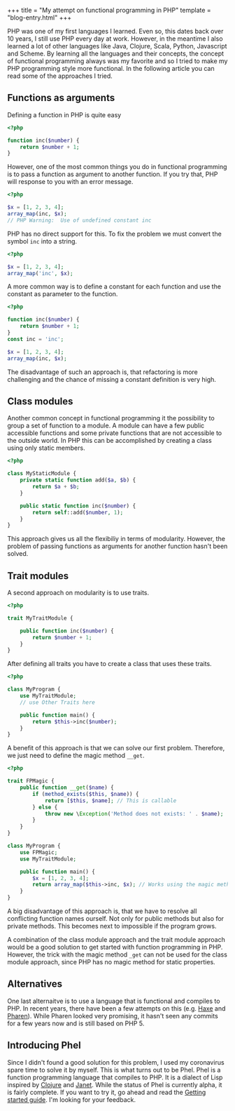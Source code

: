 +++
title = "My attempt on functional programming in PHP"
template = "blog-entry.html"
+++

PHP was one of my first languages I learned. Even so, this dates back over 10 years, I still use PHP every day at work. However, in the meantime I also learned a lot of other languages like Java, Clojure, Scala, Python, Javascript and Scheme. By learning all the languages and their concepts, the concept of functional programming always was my favorite and so I tried to make my PHP programming style more functional. In the following article you can read some of the approaches I tried.

## Functions as arguments

Defining a function in PHP is quite easy

```php
<?php

function inc($number) {
    return $number + 1;
}
```

However, one of the most common things you do in functional programming is to pass a function as argument to another function. If you try that, PHP will response to you with an error message.

```php
<?php

$x = [1, 2, 3, 4];
array_map(inc, $x);
// PHP Warning:  Use of undefined constant inc
```

PHP has no direct support for this. To fix the problem we must convert the symbol `inc` into a string.

```php
<?php

$x = [1, 2, 3, 4];
array_map('inc', $x);
```

A more common way is to define a constant for each function and use the constant as parameter to the function.

```php
<?php

function inc($number) {
    return $number + 1;
}
const inc = 'inc';

$x = [1, 2, 3, 4];
array_map(inc, $x);
```

The disadvantage of such an approach is, that refactoring is more challenging and the chance of missing a constant definition is very high.

## Class modules

Another common concept in functional programming it the possibility to group a set of function to a module. A module can have a few public accessible functions and some private functions that are not accessible to the outside world. In PHP this can be accomplished by creating a class using only static members.

```php
<?php

class MyStaticModule {
    private static function add($a, $b) {
        return $a + $b;
    }

    public static function inc($number) {
        return self::add($number, 1);
    }
}
```

This approach gives us all the flexibiliy in terms of modularity. However, the problem of passing functions as arguments for another function hasn't been solved.

## Trait modules

A second approach on modularity is to use traits.

```php
<?php

trait MyTraitModule {

    public function inc($number) {
        return $number + 1;
    }
}
```

After defining all traits you have to create a class that uses these traits.

```php
<?php

class MyProgram {
    use MyTraitModule;
    // use Other Traits here

    public function main() {
        return $this->inc($number);
    }
}
```

A benefit of this approach is that we can solve our first problem. Therefore, we just need to define the magic method `__get`.

```php
<?php

trait FPMagic {
    public function __get($name) {
        if (method_exists($this, $name)) {
            return [$this, $name]; // This is callable
        } else {
            throw new \Exception('Method does not exists: ' . $name);
        }
    }
}

class MyProgram {
    use FPMagic;
    use MyTraitModule;

    public function main() {
        $x = [1, 2, 3, 4];
        return array_map($this->inc, $x); // Works using the magic method __get
    }
}
```

A big disadvantage of this approach is, that we have to resolve all conflicting function names ourself. Not only for public methods but also for private methods. This becomes next to impossible if the program grows.

A combination of the class module approach and the trait module approach would be a good solution to get started with function programming in PHP. However, the trick with the magic method `_get` can not be used for the class module approach, since PHP has no magic method for static properties.

## Alternatives

One last alternaitve is to use a language that is functional and compiles to PHP. In recent years, there have been a few attempts on this (e.g. [Haxe](https://haxe.org/) and [Pharen](http://www.pharen.org/)). While Pharen looked very promising, it hasn't seen any commits for a few years now and is still based on PHP 5.

## Introducing Phel

Since I didn't found a good solution for this problem, I used my coronavirus spare time to solve it by myself. This is what turns out to be Phel. Phel is a function programming language that compiles to PHP. It is a dialect of Lisp inspired by [Clojure](https://clojure.org/) and [Janet](https://janet-lang.org/). While the status of Phel is currently alpha, it is fairly complete. If you want to try it, go ahead and read the [Getting started guide](/documentation/getting-started/). I'm looking for your feedback.